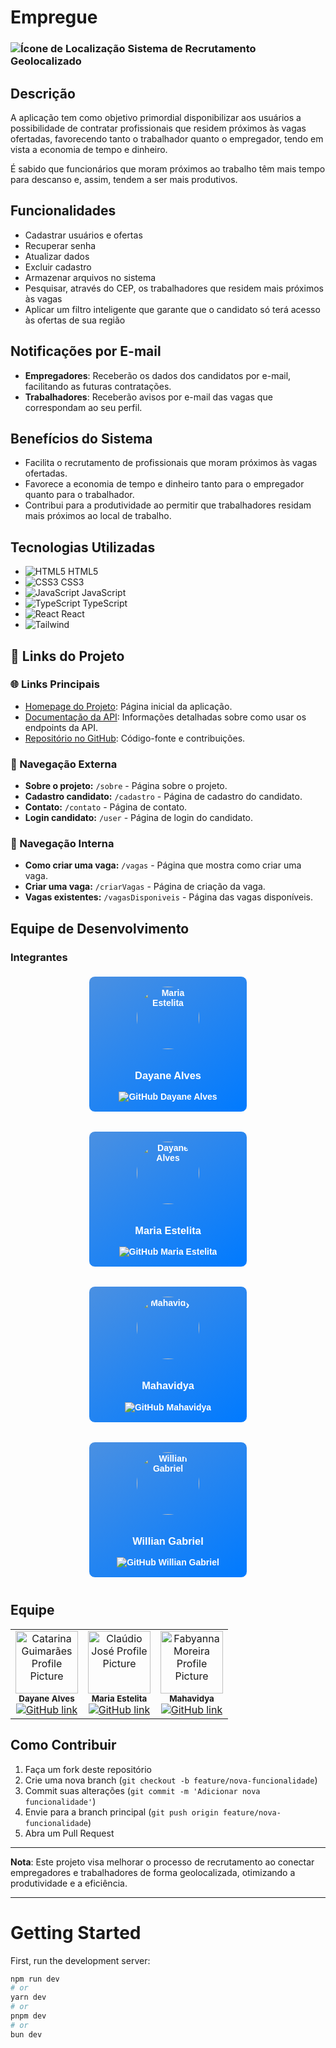 # Empregue

### ![Ícone de Localização](https://img.icons8.com/ios-filled/20/FF0000/marker.png) Sistema de Recrutamento Geolocalizado

## Descrição

A aplicação tem como objetivo primordial disponibilizar aos usuários a possibilidade de contratar profissionais que residem próximos às vagas ofertadas, favorecendo tanto o trabalhador quanto o empregador, tendo em vista a economia de tempo e dinheiro.

É sabido que funcionários que moram próximos ao trabalho têm mais tempo para descanso e, assim, tendem a ser mais produtivos.

## Funcionalidades

- Cadastrar usuários e ofertas
- Recuperar senha
- Atualizar dados
- Excluir cadastro
- Armazenar arquivos no sistema
- Pesquisar, através do CEP, os trabalhadores que residem mais próximos às vagas
- Aplicar um filtro inteligente que garante que o candidato só terá acesso às ofertas de sua região

## Notificações por E-mail

- **Empregadores**: Receberão os dados dos candidatos por e-mail, facilitando as futuras contratações.
- **Trabalhadores**: Receberão avisos por e-mail das vagas que correspondam ao seu perfil.

## Benefícios do Sistema

- Facilita o recrutamento de profissionais que moram próximos às vagas ofertadas.
- Favorece a economia de tempo e dinheiro tanto para o empregador quanto para o trabalhador.
- Contribui para a produtividade ao permitir que trabalhadores residam mais próximos ao local de trabalho.

## Tecnologias Utilizadas

- ![HTML5](https://img.icons8.com/color/20/000000/html-5.png) HTML5
- ![CSS3](https://img.icons8.com/color/20/000000/css3.png) CSS3
- ![JavaScript](https://img.icons8.com/color/20/000000/javascript.png) JavaScript
- ![TypeScript](https://img.icons8.com/color/20/000000/typescript.png) TypeScript
- ![React](https://img.icons8.com/color/20/000000/react-native.png) React
- ![Tailwind](https://img.shields.io/badge/Tailwind_CSS-38B2AC?style=flat&logo=tailwind-css&logoColor=white)

## 🔗 Links do Projeto

### 🌐 Links Principais
- [Homepage do Projeto](http://localhost:3000): Página inicial da aplicação.
- [Documentação da API](https://viacep.com.br/): Informações detalhadas sobre como usar os endpoints da API.
- [Repositório no GitHub](https://github.com/softexrecifepe/PI-RE9-TURMA-09-EQUIPE-05/tree/develop): Código-fonte e contribuições.

### 🧭 Navegação Externa
- **Sobre o projeto:** `/sobre` - Página sobre o projeto.
- **Cadastro candidato:** `/cadastro` - Página de cadastro do candidato.
- **Contato:** `/contato` - Página de contato.
- **Login candidato:** `/user` - Página de login do candidato.

### 🧭 Navegação Interna
- **Como criar uma vaga:** `/vagas` - Página que mostra como criar uma vaga.
- **Criar uma vaga:** `/criarVagas` - Página de criação da vaga.
- **Vagas existentes:** `/vagasDisponiveis` - Página das vagas disponíveis.

## Equipe de Desenvolvimento

### Integrantes

<div style="display: flex; justify-content: space-around; flex-wrap: wrap; gap: 20px; margin-top: 20px;">

  <!-- Card 1 -->
  <div style="background: linear-gradient(145deg, #4A90E2, #007AFF); border-radius: 10px; padding: 16px; text-align: center; width: 220px; box-shadow: 0 4px 8px rgba(0, 0, 0, 0.2) display: flex; color: white; font-family: Arial, sans-serif; font-size: 14px; font-weight: bold; border: 1px solid white; margin-bottom: 10px;">
    <img src="https://avatars.githubusercontent.com/u/160778587?v=4" alt="Maria Estelita" style="border-radius: 50%; width: 100px; height: 100px; margin-bottom: 10px;" />
    <h3>Dayane Alves</h3>
    <a href="https://github.com/devalvesff00ff" target="_blank" style="text-decoration: none; color: white;">
      <img src="https://img.shields.io/badge/GitHub-000?style=for-the-badge&logo=github&logoColor=white" alt="GitHub Dayane Alves">
    </a>
  </div>

  <!-- Card 2 -->
  <div style="background: linear-gradient(145deg, #4A90E2, #007AFF); border-radius: 10px; padding: 16px; text-align: center; width: 220px; box-shadow: 0 4px 8px rgba(0, 0, 0, 0.2) display: flex; color: white; font-family: Arial, sans-serif; font-size: 14px; font-weight: bold; border: 1px solid white; margin-bottom: 10px;">
    <img src="https://avatars.githubusercontent.com/u/134112848?v=4" alt="Dayane Alves" style="border-radius: 50%; width: 100px; height: 100px; margin-bottom: 10px;" />
    <h3>Maria Estelita</h3>
    <a href="https://github.com/Estelita25" target="_blank" style="text-decoration: none; color: white;">
      <img src="https://img.shields.io/badge/GitHub-000?style=for-the-badge&logo=github&logoColor=white" alt="GitHub Maria Estelita">
    </a>
  </div>

  <!-- Card 3 -->
  <div style="background: linear-gradient(145deg, #4A90E2, #007AFF); border-radius: 10px; padding: 16px; text-align: center; width: 220px; box-shadow: 0 4px 8px rgba(0, 0, 0, 0.2) display: flex; color: white; font-family: Arial, sans-serif; font-size: 14px; font-weight: bold; border: 1px solid white; margin-bottom: 10px;">
    <img src="https://avatars.githubusercontent.com/u/104791133?v=4" alt="Mahavidya" style="border-radius: 50%; width: 100px; height: 100px; margin-bottom: 10px;" />
    <h3>Mahavidya</h3>
    <a href="https://github.com/VidyaDesign" target="_blank" style="text-decoration: none; color: white;">
      <img src="https://img.shields.io/badge/GitHub-000?style=for-the-badge&logo=github&logoColor=white" alt="GitHub Mahavidya">
    </a>
  </div>

  <!-- Card 4 -->
  <div style="background: linear-gradient(145deg, #4A90E2, #007AFF); border-radius: 10px; padding: 16px; text-align: center; width: 220px; box-shadow: 0 4px 8px rgba(0, 0, 0, 0.2) display: flex; color: white; font-family: Arial, sans-serif; font-size: 14px; font-weight: bold; border: 1px solid white; margin-bottom: 10px;">
    <img src="https://avatars.githubusercontent.com/u/102621293?v=4" alt="Willian Gabriel" style="border-radius: 50%; width: 100px; height: 100px; margin-bottom: 10px;" />
    <h3>Willian Gabriel</h3>
    <a href="https://github.com/williangabriell" target="_blank" style="text-decoration: none; color: white;">
      <img src="https://img.shields.io/badge/GitHub-000?style=for-the-badge&logo=github&logoColor=white" alt="GitHub Willian Gabriel">
    </a>
  </div>

</div>

## Equipe
<table align="center">
  <tr>
    <td align="center">
      <a href="https://avatars.githubusercontent.com/u/160778587?v=4">
        <img src="https://avatars.githubusercontent.com/u/160778587?v=4" width="100" alt="Catarina Guimarães Profile Picture">
      </a>
      <br>
      <sub><b>Dayane Alves</b></sub>
      <br>
      <a href="https://github.com/devalvesff00ff">
        <img src="https://img.shields.io/badge/GitHub-100000?style=for-the-badge&logo=github&logoColor=white" alt="GitHub link">
      </a>
    </td>
    <td align="center">
      <a href="#">
        <img src="https://avatars.githubusercontent.com/u/163914578?v=4" width="100" alt="Claúdio José Profile Picture">
      </a>
      <br>
      <sub><b>Maria Estelita</b></sub>
      <br>
      <a href="https://github.com/Estelita25">
        <img src="https://img.shields.io/badge/GitHub-100000?style=for-the-badge&logo=github&logoColor=white" alt="GitHub link">
      </a>
    </td>
    <td align="center">
      <a href="#">
        <img src="https://avatars.githubusercontent.com/u/143666861?v=4" width="100" alt="Fabyanna Moreira Profile Picture">
      </a>
      <br>
      <sub><b>Mahavidya</b></sub>
      <br>
      <a href="https://github.com/VidyaDesign">
        <img src="https://img.shields.io/badge/GitHub-100000?style=for-the-badge&logo=github&logoColor=white" alt="GitHub link">
      </a>
    </td>
  </tr>
</table>





## Como Contribuir

1. Faça um fork deste repositório
2. Crie uma nova branch (`git checkout -b feature/nova-funcionalidade`)
3. Commit suas alterações (`git commit -m 'Adicionar nova funcionalidade'`)
4. Envie para a branch principal (`git push origin feature/nova-funcionalidade`)
5. Abra um Pull Request

---

**Nota**: Este projeto visa melhorar o processo de recrutamento ao conectar empregadores e trabalhadores de forma geolocalizada, otimizando a produtividade e a eficiência.

---

# Getting Started

First, run the development server:

```bash
npm run dev
# or
yarn dev
# or
pnpm dev
# or
bun dev

